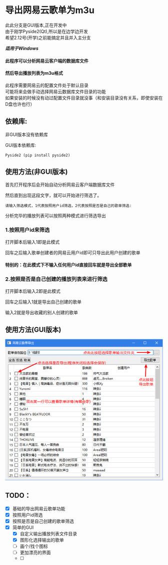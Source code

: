 # 导出网易云歌单为m3u

此此分支是GUI版本,正在开发中\
由于刚学Pyside2(Qt),所以是在边学边开发\
希望2.12号(开学)之前能搞定并且并入主分支

**_适用于Windows_**

#### 此程序可以分析网易云客户端的数据库文件
#### 然后导出播放列表为m3u格式

此程序需要网易云的配置文件处于默认目录\
可能将来会做手动选择网易云数据库文件目录的功能\
如果安装的时候没有动过配置文件目录就没事（和安装目录没有关系，即使安装在D盘也许也行）


## 依赖库:
非GUI版本没有依赖库

GUI版本依赖库:
    
    Pyside2 (pip install pyside2)

## 使用方法(非GUI版本)

首先打开程序后会开始自动分析网易云客户端数据库文件

然后直到出现这段文字，就可以开始进行筛选了。

    请输入筛选模式，1代表按照用户id筛选，2代表按照是否是自己的歌单筛选:

分析完毕的播放列表可以按照两种模式进行筛选导出

### 1.按照用户id来筛选

打开脚本后输入1即是此模式

回车之后输入歌单创建者的网易云用户id即可只导出此用户创建的歌单

#### 特别的：在此模式下不输入任何用户id直接回车就是导出全部歌单

### 2.按照是否是自己创建的播放列表来进行筛选

打开脚本后输入2即是此模式

回车之后输入1就是导出自己创建的歌单

输入2就是导出收藏的别人创建的歌单

## 使用方法(GUI版本)

![GUI使用方法](./readme_images/gui_guide.png)

## TODO：

- [x] 基础的导出网易云歌单功能
- [x] 按照用户id筛选
- [x] 按照是否是自己创建的歌单筛选
- [x] 简单的GUI
    - [x] 自定义输出播放列表文件目录
    - [x] 图形化选择输出的歌单
    - [ ] 画个/找个图标
    - [ ] 更加漂亮的界面
    - [ ] 